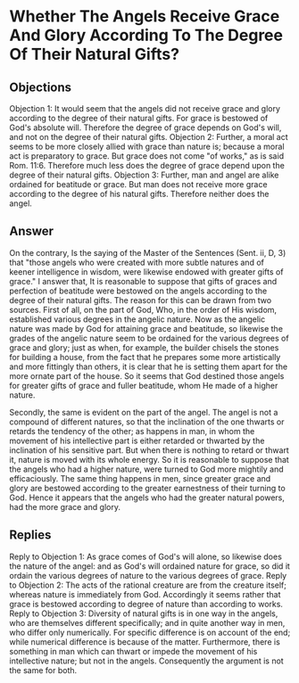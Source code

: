# Whether The Angels Receive Grace And Glory According To The Degree Of Their Natural Gifts?
## Objections
Objection 1: It would seem that the angels did not receive grace and glory according to the degree of their natural gifts. For grace is bestowed of God's absolute will. Therefore the degree of grace depends on God's will, and not on the degree of their natural gifts.
Objection 2: Further, a moral act seems to be more closely allied with grace than nature is; because a moral act is preparatory to grace. But grace does not come "of works," as is said Rom. 11:6. Therefore much less does the degree of grace depend upon the degree of their natural gifts.
Objection 3: Further, man and angel are alike ordained for beatitude or grace. But man does not receive more grace according to the degree of his natural gifts. Therefore neither does the angel.
## Answer
On the contrary, Is the saying of the Master of the Sentences (Sent. ii, D, 3) that "those angels who were created with more subtle natures and of keener intelligence in wisdom, were likewise endowed with greater gifts of grace."
I answer that, It is reasonable to suppose that gifts of graces and perfection of beatitude were bestowed on the angels according to the degree of their natural gifts. The reason for this can be drawn from two sources. First of all, on the part of God, Who, in the order of His wisdom, established various degrees in the angelic nature. Now as the angelic nature was made by God for attaining grace and beatitude, so likewise the grades of the angelic nature seem to be ordained for the various degrees of grace and glory; just as when, for example, the builder chisels the stones for building a house, from the fact that he prepares some more artistically and more fittingly than others, it is clear that he is setting them apart for the more ornate part of the house. So it seems that God destined those angels for greater gifts of grace and fuller beatitude, whom He made of a higher nature.

Secondly, the same is evident on the part of the angel. The angel is not a compound of different natures, so that the inclination of the one thwarts or retards the tendency of the other; as happens in man, in whom the movement of his intellective part is either retarded or thwarted by the inclination of his sensitive part. But when there is nothing to retard or thwart it, nature is moved with its whole energy. So it is reasonable to suppose that the angels who had a higher nature, were turned to God more mightily and efficaciously. The same thing happens in men, since greater grace and glory are bestowed according to the greater earnestness of their turning to God. Hence it appears that the angels who had the greater natural powers, had the more grace and glory.
## Replies
Reply to Objection 1: As grace comes of God's will alone, so likewise does the nature of the angel: and as God's will ordained nature for grace, so did it ordain the various degrees of nature to the various degrees of grace.
Reply to Objection 2: The acts of the rational creature are from the creature itself; whereas nature is immediately from God. Accordingly it seems rather that grace is bestowed according to degree of nature than according to works.
Reply to Objection 3: Diversity of natural gifts is in one way in the angels, who are themselves different specifically; and in quite another way in men, who differ only numerically. For specific difference is on account of the end; while numerical difference is because of the matter. Furthermore, there is something in man which can thwart or impede the movement of his intellective nature; but not in the angels. Consequently the argument is not the same for both.
